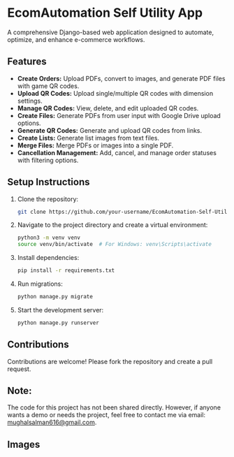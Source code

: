 # EcomAutomation Self Utility App
A comprehensive Django-based web application designed to automate, optimize, and enhance e-commerce workflows.

## Features
- **Create Orders:** Upload PDFs, convert to images, and generate PDF files with game QR codes.
- **Upload QR Codes:** Upload single/multiple QR codes with dimension settings.
- **Manage QR Codes:** View, delete, and edit uploaded QR codes.
- **Create Files:** Generate PDFs from user input with Google Drive upload options.
- **Generate QR Codes:** Generate and upload QR codes from links.
- **Create Lists:** Generate list images from text files.
- **Merge Files:** Merge PDFs or images into a single PDF.
- **Cancellation Management:** Add, cancel, and manage order statuses with filtering options.

## Setup Instructions
1. Clone the repository:
   ```bash
   git clone https://github.com/your-username/EcomAutomation-Self-Utility-App.git
   ```
2. Navigate to the project directory and create a virtual environment:
   ```bash
   python3 -m venv venv
   source venv/bin/activate  # For Windows: venv\Scripts\activate
   ```
3. Install dependencies:
   ```bash
   pip install -r requirements.txt
   ```
4. Run migrations:
   ```bash
   python manage.py migrate
   ```
5. Start the development server:
   ```bash
   python manage.py runserver
   ```

## Contributions
Contributions are welcome! Please fork the repository and create a pull request.

## Note: 
The code for this project has not been shared directly. 
However, if anyone wants a demo or needs the project, feel free to contact me via email: mughalsalman616@gmail.com.

## Images

